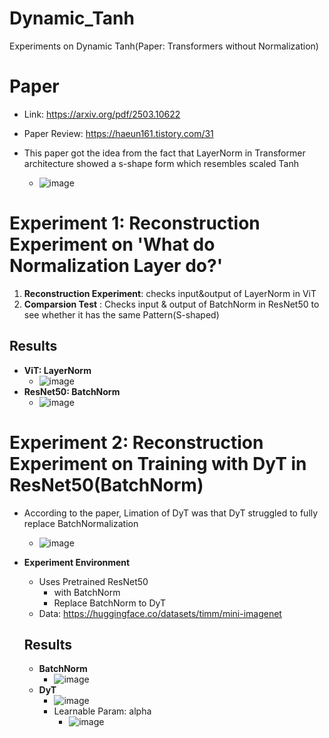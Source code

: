 # Dynamic_Tanh
Experiments on Dynamic Tanh(Paper: Transformers without Normalization)

# Paper
- Link: https://arxiv.org/pdf/2503.10622
- Paper Review: https://haeun161.tistory.com/31

- This paper got the idea from the fact that LayerNorm in Transformer architecture showed a s-shape form which resembles scaled Tanh
  - ![image](https://github.com/user-attachments/assets/c6fa230e-1610-4b6a-a154-d253263bffc3)

# Experiment 1: Reconstruction Experiment on 'What do Normalization Layer do?'
1. **Reconstruction Experiment**: checks input&output of LayerNorm in ViT
2. **Comparsion Test** : Checks input & output of BatchNorm in ResNet50 to see whether it has the same Pattern(S-shaped)

## Results
- **ViT: LayerNorm**
  - ![image](https://github.com/user-attachments/assets/80c4aa36-b137-4d36-bbad-5e950fb1e187)
- **ResNet50: BatchNorm**
  - ![image](https://github.com/user-attachments/assets/7de461a7-fd31-4552-ae7c-ff5dfe5b4e10)



# Experiment 2: Reconstruction Experiment on Training with DyT in ResNet50(BatchNorm)
- According to the paper, Limation of DyT was that DyT struggled to fully replace BatchNormalization
  - ![image](https://github.com/user-attachments/assets/e8a6ca66-b715-4d06-96dc-8bf72aa5474d)

- **Experiment Environment**
  - Uses Pretrained ResNet50
    - with BatchNorm
    - Replace BatchNorm to DyT
  - Data: https://huggingface.co/datasets/timm/mini-imagenet
 
  ## Results
  - **BatchNorm**
    - ![image](https://github.com/user-attachments/assets/116ce909-6607-4dbd-8210-b9510af1ce55)
  - **DyT**
    - ![image](https://github.com/user-attachments/assets/ced9c5e5-67bc-464e-94a7-c266fb1824ab)
    - Learnable Param: alpha
      - ![image](https://github.com/user-attachments/assets/2bf71505-abac-42e8-a552-553398fa499a)


